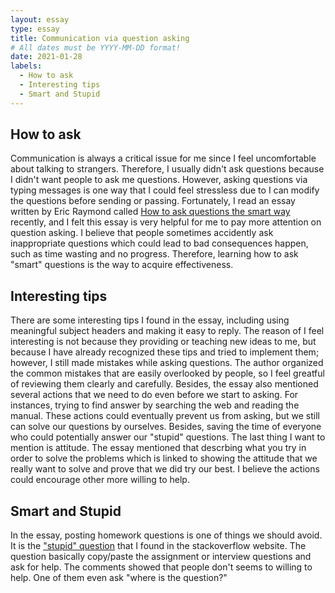 ```yaml
---
layout: essay
type: essay
title: Communication via question asking
# All dates must be YYYY-MM-DD format!
date: 2021-01-28
labels:
  - How to ask
  - Interesting tips
  - Smart and Stupid
---
```


## How to ask

Communication is always a critical issue for me since I feel uncomfortable about talking to strangers. Therefore, I usually didn't ask questions because I didn't want people to ask me questions. However, asking questions via typing messages is one way that I could feel stressless due to I can modify the questions before sending or passing. Fortunately, I read an essay written by Eric Raymond called [How to ask questions the smart way](http://www.catb.org/esr/faqs/smart-questions.html) recently, and I felt this essay is very helpful for me to pay more attention on question asking. I believe that people sometimes accidently ask inappropriate questions which could lead to bad consequences happen, such as time wasting and no progress. Therefore, learning how to ask "smart" questions is the way to acquire effectiveness.

## Interesting tips

There are some interesting tips I found in the essay, including using meaningful subject headers and making it easy to reply. The reason of I feel interesting is not because they providing or teaching new ideas to me, but because I have already recognized these tips and tried to implement them; however, I still made mistakes while asking questions. The author organized the common mistakes that are easily overlooked by people, so I feel greatful of reviewing them clearly and carefully. Besides, the essay also mentioned several actions that we need to do even before we start to asking. For instances, trying to find answer by searching the web and reading the manual. These actions could eventually prevent us from asking, but we still can solve our questions by ourselves. Besides, saving the time of everyone who could potentially answer our "stupid" questions. The last thing I want to mention is attitude. The essay mentioned that descrbing what you try in order to solve the problems which is linked
to showing the attitude that we really want to solve and prove that we did try our best. I believe the actions could encourage other more willing to help.

## Smart and Stupid

In the essay, posting homework questions is one of things we should avoid. It is the ["stupid" question](https://stackoverflow.com/questions/23170022/summing-the-number-to-the-specified-value) that I found in the stackoverflow website. The question basically copy/paste the assignment or interview questions and ask for help. The comments showed that people don't seems to willing to help. One of them even ask "where is the question?"


